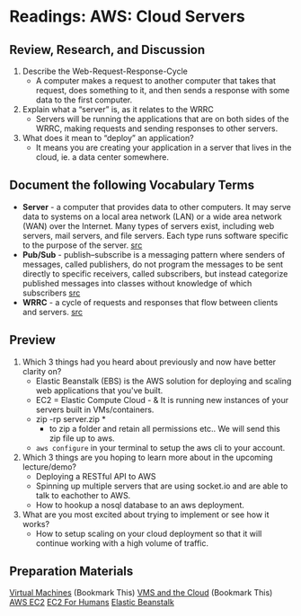 # Readings: AWS: Cloud Servers

## Review, Research, and Discussion

1. Describe the Web-Request-Response-Cycle
    - A computer makes a request to another computer that takes that request, does something to it, and then sends a response with some data to the first computer.
1. Explain what a “server” is, as it relates to the WRRC
    - Servers will be running the applications that are on both sides of the WRRC, making requests and sending responses to other servers.
1. What does it mean to “deploy” an application?
    - It means you are creating your application in a server that lives in the cloud, ie. a data center somewhere.

## Document the following Vocabulary Terms

- **Server** - a computer that provides data to other computers. It may serve data to systems on a local area network (LAN) or a wide area network (WAN) over the Internet. Many types of servers exist, including web servers, mail servers, and file servers. Each type runs software specific to the purpose of the server. [src](https://techterms.com/definition/server#:~:text=A%20server%20is%20a%20computer,the%20purpose%20of%20the%20server.)
- **Pub/Sub** - publish–subscribe is a messaging pattern where senders of messages, called publishers, do not program the messages to be sent directly to specific receivers, called subscribers, but instead categorize published messages into classes without knowledge of which subscribers [src](https://en.wikipedia.org/wiki/Publish%E2%80%93subscribe_pattern)
- **WRRC** - a cycle of requests and responses that flow between clients and servers. [src](https://medium.com/@jen_strong/the-request-response-cycle-of-the-web-1b7e206e9047)

## Preview

1. Which 3 things had you heard about previously and now have better clarity on?
    - Elastic Beanstalk (EBS) is the AWS solution for deploying and scaling web applications that you've built.
    - EC2 = Elastic Compute Cloud - & It is running new instances of your servers built in VMs/containers.
    - zip -rp server.zip *
      - to zip a folder and retain all permissions etc.. We will send this zip file up to aws.
    - `aws configure` in your terminal to setup the aws cli to your account.
1. Which 3 things are you hoping to learn more about in the upcoming lecture/demo?
    - Deploying a RESTful API to AWS
    - Spinning up multiple servers that are using socket.io and are able to talk to eachother to AWS.
    - How to hookup a nosql database to an aws deployment.
1. What are you most excited about trying to implement or see how it works?
    - How to setup scaling on your cloud deployment so that it will continue working with a high volume of traffic.

## Preparation Materials

[Virtual Machines](https://www.youtube.com/watch?v=yIVXjl4SwVo) (Bookmark This)
[VMS and the Cloud](https://www.youtube.com/watch?v=l0DfHUWMjsU) (Bookmark This)
[AWS EC2](https://aws.amazon.com/ec2/)
[EC2 For Humans](https://www.youtube.com/watch?v=lZMkgOMYYIg)
[Elastic Beanstalk](https://www.youtube.com/watch?v=SrwxAScdyT0)
